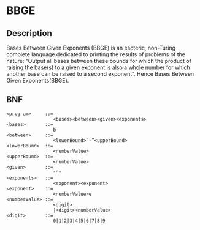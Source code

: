 # BBGE
## Description
Bases Between Given Exponents (BBGE) is an esoteric, non-Turing complete language dedicated to printing the results of problems of the nature: “Output all bases between these bounds for which the product of raising the base(s) to a given exponent is also a whole number for which another base can be raised to a second exponent”. Hence Bases Between Given Exponents(BBGE).
## BNF
```
<program>     ::=
                 <bases><between><given><exponents>
<bases>       ::=
                 b
<between>     ::=
                 <lowerBound>“-”<upperBound>
<lowerBound>  ::=
                 <numberValue>
<upperBound>  ::=
                 <numberValue>
<given>       ::=
                 "^"
<exponents>   ::=
                 <exponent><exponent>
<exponent>    ::=
                 <numberValue>e
<numberValue> ::=
                 <digit>
                 |<digit><numberValue>
<digit>       ::=
                 0|1|2|3|4|5|6|7|8|9
```